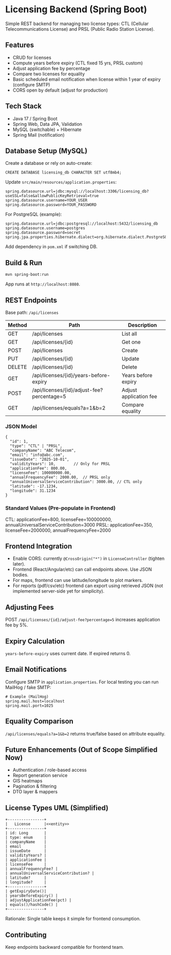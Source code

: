 # Licensing Backend (Spring Boot)

Simple REST backend for managing two license types: CTL (Cellular Telecommunications License) and PRSL (Public Radio Station License).

## Features
- CRUD for licenses
- Compute years before expiry (CTL fixed 15 yrs, PRSL custom)
- Adjust application fee by percentage
- Compare two licenses for equality
- Basic scheduled email notification when license within 1 year of expiry (configure SMTP)
- CORS open by default (adjust for production)

## Tech Stack
- Java 17 / Spring Boot
- Spring Web, Data JPA, Validation
- MySQL (switchable) + Hibernate
- Spring Mail (notification)

## Database Setup (MySQL)
Create a database or rely on auto-create:
```
CREATE DATABASE licensing_db CHARACTER SET utf8mb4;
```
Update `src/main/resources/application.properties`:
```
spring.datasource.url=jdbc:mysql://localhost:3306/licensing_db?useSSL=false&allowPublicKeyRetrieval=true
spring.datasource.username=YOUR_USER
spring.datasource.password=YOUR_PASSWORD
```

For PostgreSQL (example):
```
spring.datasource.url=jdbc:postgresql://localhost:5432/licensing_db
spring.datasource.username=postgres
spring.datasource.password=secret
spring.jpa.properties.hibernate.dialect=org.hibernate.dialect.PostgreSQLDialect
```
Add dependency in `pom.xml` if switching DB.

## Build & Run
```
mvn spring-boot:run
```
App runs at `http://localhost:8080`.

## REST Endpoints
Base path: `/api/licenses`

| Method | Path | Description |
|--------|------|-------------|
| GET | /api/licenses | List all |
| GET | /api/licenses/{id} | Get one |
| POST | /api/licenses | Create |
| PUT | /api/licenses/{id} | Update |
| DELETE | /api/licenses/{id} | Delete |
| GET | /api/licenses/{id}/years-before-expiry | Years before expiry |
| POST | /api/licenses/{id}/adjust-fee?percentage=5 | Adjust application fee |
| GET | /api/licenses/equals?a=1&b=2 | Compare equality |

### JSON Model
```
{
  "id": 1,
  "type": "CTL" | "PRSL",
  "companyName": "ABC Telecom",
  "email": "info@abc.com",
  "issueDate": "2025-10-01",
  "validityYears": 10,        // Only for PRSL
  "applicationFee": 800.00,
  "licenseFee": 100000000.00,
  "annualFrequencyFee": 2000.00,  // PRSL only
  "annualUniversalServiceContribution": 3000.00, // CTL only
  "latitude": -17.1234,
  "longitude": 31.1234
}
```

### Standard Values (Pre-populate in Frontend)
CTL: applicationFee=800, licenseFee=100000000, annualUniversalServiceContribution=3000
PRSL: applicationFee=350, licenseFee=2000000, annualFrequencyFee=2000

## Frontend Integration
- Enable CORS: currently `@CrossOrigin("*")` in `LicenseController` (tighten later).
- Frontend (React/Angular/etc) can call endpoints above. Use JSON bodies.
- For maps, frontend can use latitude/longitude to plot markers.
- For reports (pdf/csv/etc) frontend can export using retrieved JSON (not implemented server-side yet for simplicity).

## Adjusting Fees
POST `/api/licenses/{id}/adjust-fee?percentage=5` increases application fee by 5%.

## Expiry Calculation
`years-before-expiry` uses current date. If expired returns 0.

## Email Notifications
Configure SMTP in `application.properties`. For local testing you can run MailHog / fake SMTP:
```
# Example (MailHog)
spring.mail.host=localhost
spring.mail.port=1025
```

## Equality Comparison
`/api/licenses/equals?a=1&b=2` returns true/false based on attribute equality.

## Future Enhancements (Out of Scope Simplified Now)
- Authentication / role-based access
- Report generation service
- GIS heatmaps
- Pagination & filtering
- DTO layer & mappers

## License Types UML (Simplified)
```
+----------------+
|   License      |<<entity>>
+----------------+
| id: Long       |
| type: enum     |
| companyName    |
| email          |
| issueDate      |
| validityYears? |
| applicationFee |
| licenseFee     |
| annualFrequencyFee? |
| annualUniversalServiceContribution? |
| latitude?      |
| longitude?     |
+----------------+
| getExpiryDate()|
| yearsBeforeExpiry() |
| adjustApplicationFee(pct) |
| equals()/hashCode() |
+----------------+
```
Rationale: Single table keeps it simple for frontend consumption.

## Contributing
Keep endpoints backward compatible for frontend team.

